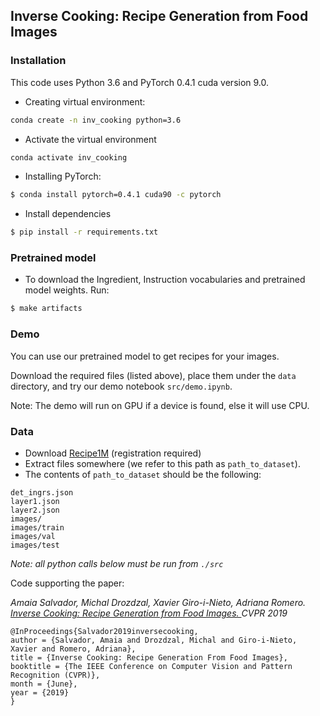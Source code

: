 ## Inverse Cooking: Recipe Generation from Food Images

### Installation

This code uses Python 3.6 and PyTorch 0.4.1 cuda version 9.0.

- Creating virtual environment:
```bash
conda create -n inv_cooking python=3.6
```
- Activate the virtual environment
```bash
conda activate inv_cooking
```

- Installing PyTorch:
```bash
$ conda install pytorch=0.4.1 cuda90 -c pytorch
```

- Install dependencies
```bash
$ pip install -r requirements.txt
```

### Pretrained model
- To download the Ingredient, Instruction vocabularies and pretrained model weights. Run:
```bash
$ make artifacts
```

### Demo

You can use our pretrained model to get recipes for your images.

Download the required files (listed above), place them under the ```data``` directory, and try our demo notebook ```src/demo.ipynb```.

Note: The demo will run on GPU if a device is found, else it will use CPU.

### Data

- Download [Recipe1M](http://im2recipe.csail.mit.edu/dataset/download) (registration required)
- Extract files somewhere (we refer to this path as ```path_to_dataset```).
- The contents of ```path_to_dataset``` should be the following:
```
det_ingrs.json
layer1.json
layer2.json
images/
images/train
images/val
images/test
```

*Note: all python calls below must be run from ```./src```*

Code supporting the paper:

*Amaia Salvador, Michal Drozdzal, Xavier Giro-i-Nieto, Adriana Romero.
[Inverse Cooking: Recipe Generation from Food Images. ](https://arxiv.org/abs/1812.06164)
CVPR 2019*

```
@InProceedings{Salvador2019inversecooking,
author = {Salvador, Amaia and Drozdzal, Michal and Giro-i-Nieto, Xavier and Romero, Adriana},
title = {Inverse Cooking: Recipe Generation From Food Images},
booktitle = {The IEEE Conference on Computer Vision and Pattern Recognition (CVPR)},
month = {June},
year = {2019}
}
```